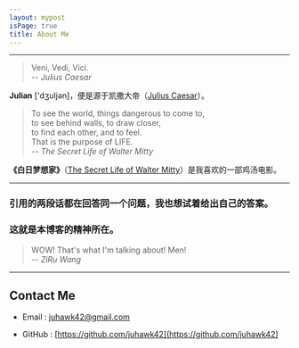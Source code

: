 ```yaml
---
layout: mypost
isPage: true
title: About Me
---
```


---
> Veni, Vedi, Vici.  
-- *Julius Caesar*  

**Julian** ['dʒuljən]，便是源于凯撒大帝（[Julius Caesar](https://en.wikipedia.org/wiki/Julius_Caesar)）。

> To see the world, things dangerous to come to,  
> to see behind walls, to draw closer,  
> to find each other, and to feel.  
> That is the purpose of LIFE.  
-- *The Secret Life of Walter Mitty*

**《白日梦想家》**（[The Secret Life of Walter Mitty](https://www.imdb.com/title/tt0359950/?ref_=nv_sr_1?ref_=nv_sr_1)）是我喜欢的一部鸡汤电影。

---

### 引用的两段话都在回答同一个问题，我也想试着给出自己的答案。

### 这就是本博客的精神所在。

> WOW! That's what I'm talking about! Men!  
-- *ZiRu Wang*  

---

## Contact Me  

- Email : juhawk42@gmail.com

- GitHub : [https://github.com/juhawk42](https://github.com/juhawk42)
